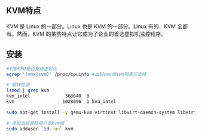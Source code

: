## KVM特点

KVM 是 Linux 的一部分。Linux 也是 KVM 的一部分。Linux 有的，KVM 全都有。然而，KVM 的某些特点让它成为了企业的首选虚拟机监控程序。

## 安装

```bash
#判断CPU是否支持虚拟化
egrep '(vmx|svm)' /proc/cpuinfo #出现vmx或svm则表示支持

# 模块检测
lsmod | grep kvm
kvm_intel             368640  0
kvm                  1028096  1 kvm_intel

sudo apt-get install -y qemu-kvm virtinst libvirt-daemon-system libvirt-clients bridge-utils

# 添加当前登陆用户至kvm组
sudo adduser `id -un` kvm 
```
